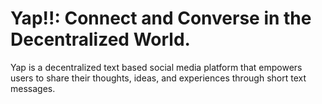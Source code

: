 Yap!!: Connect and Converse in the Decentralized World.
=======================================================

Yap is a decentralized text based social media platform that empowers users to share their thoughts, ideas, and experiences through short text messages. 
